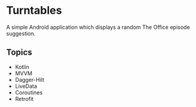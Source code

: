 # Turntables

A simple Android application which displays a random The Office episode suggestion.


## Topics

- Kotlin
- MVVM
- Dagger-Hilt
- LiveData
- Coroutines
- Retrofit